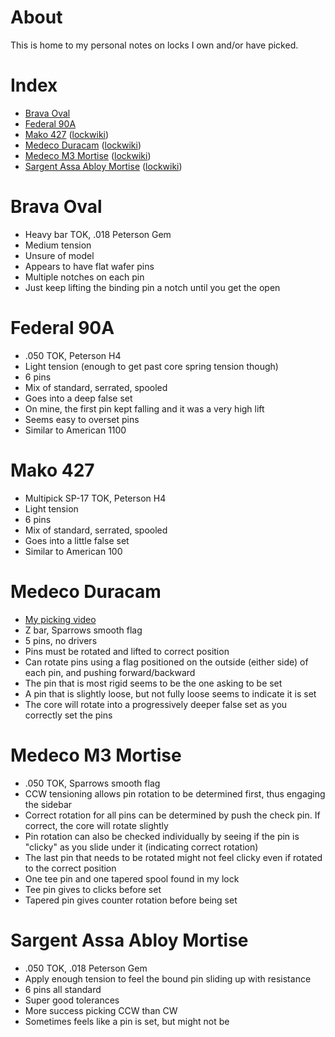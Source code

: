 # About
This is home to my personal notes on locks I own and/or have picked.

# Index
* [Brava Oval](#brava-oval)
* [Federal 90A](#federal-90a)
* [Mako 427](#mako-427) ([lockwiki](https://www.lockwiki.com/index.php/MAKO_427))
* [Medeco Duracam](#medeco-duracam) ([lockwiki](https://www.lockwiki.com/index.php/Medeco_Duracam))
* [Medeco M3 Mortise](#medico-m3-mortise) ([lockwiki](https://www.lockwiki.com/index.php/Medeco_M3))
* [Sargent Assa Abloy Mortise](#sargent-assa-abloy-mortise) ([lockwiki](https://www.lockwiki.com/index.php/Sargent))

# Brava Oval
* Heavy bar TOK, .018 Peterson Gem
* Medium tension
* Unsure of model
* Appears to have flat wafer pins
* Multiple notches on each pin
* Just keep lifting the binding pin a notch until you get the open

# Federal 90A
* .050 TOK, Peterson H4
* Light tension (enough to get past core spring tension though)
* 6 pins
* Mix of standard, serrated, spooled
* Goes into a deep false set
* On mine, the first pin kept falling and it was a very high lift
* Seems easy to overset pins
* Similar to American 1100

# Mako 427
* Multipick SP-17 TOK, Peterson H4
* Light tension
* 6 pins
* Mix of standard, serrated, spooled
* Goes into a little false set
* Similar to American 100

# Medeco Duracam
* [My picking video](https://youtu.be/23MHaHG4b7k?si=364pB42eWZhKSs5o)
* Z bar, Sparrows smooth flag
* 5 pins, no drivers
* Pins must be rotated and lifted to correct position
* Can rotate pins using a flag positioned on the outside (either side) of each pin, and pushing forward/backward
* The pin that is most rigid seems to be the one asking to be set
* A pin that is slightly loose, but not fully loose seems to indicate it is set
* The core will rotate into a progressively deeper false set as you correctly set the pins

# Medeco M3 Mortise
* .050 TOK, Sparrows smooth flag
* CCW tensioning allows pin rotation to be determined first, thus engaging the sidebar
* Correct rotation for all pins can be determined by push the check pin. If correct, the core will rotate slightly
* Pin rotation can also be checked individually by seeing if the pin is "clicky" as you slide under it (indicating correct rotation)
* The last pin that needs to be rotated might not feel clicky even if rotated to the correct position
* One tee pin and one tapered spool found in my lock
* Tee pin gives to clicks before set
* Tapered pin gives counter rotation before being set

# Sargent Assa Abloy Mortise
* .050 TOK, .018 Peterson Gem
* Apply enough tension to feel the bound pin sliding up with resistance
* 6 pins all standard
* Super good tolerances
* More success picking CCW than CW
* Sometimes feels like a pin is set, but might not be

  

